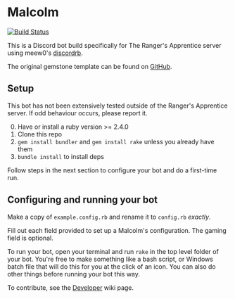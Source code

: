 # Malcolm
[![Build Status](https://travis-ci.com/TheOtherUnknown/Malcolm-TRA.svg?branch=master)](https://travis-ci.com/TheOtherUnknown/Malcolm-TRA)

This is a Discord bot build specifically for The Ranger's Apprentice server using meew0's [discordrb](https://github.com/meew0/discordrb).

The original gemstone template can be found on [GitHub](https://github.com/z64/gemstone).
## Setup

This bot has not been extensively tested outside of the Ranger's Apprentice server. If odd behaviour occurs, please report it.

0. Have or install a ruby version >= 2.4.0
1. Clone this repo
2. `gem install bundler` and `gem install rake` unless you already have them
3. `bundle install` to install deps 

Follow steps in the next section to configure your bot and do a first-time run.

## Configuring and running your bot

Make a copy of `example.config.rb` and rename it to `config.rb` *exactly*.

Fill out each field provided to set up a Malcolm's configuration. The gaming field is optional.

To run your bot, open your terminal and run `rake` in the top level folder of your bot. You're free to make something like a bash script, or Windows batch file that will do this for you at the click of an icon. You can also do other things before running your bot this way.

To contribute, see the [Developer](https://github.com/TheOtherUnknown/Malcolm-TRA/wiki/Development) wiki page.
